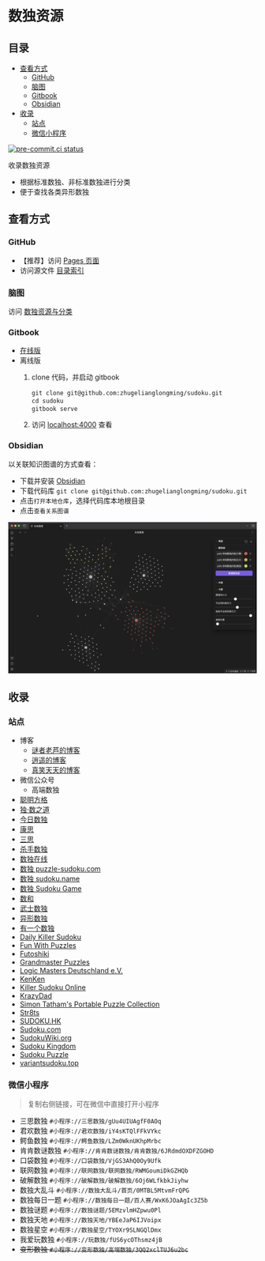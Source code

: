 # 数独资源
<!-- START doctoc generated TOC please keep comment here to allow auto update -->
<!-- DON'T EDIT THIS SECTION, INSTEAD RE-RUN doctoc TO UPDATE -->
## 目录

- [查看方式](#%E6%9F%A5%E7%9C%8B%E6%96%B9%E5%BC%8F)
  - [GitHub](#github)
  - [脑图](#%E8%84%91%E5%9B%BE)
  - [Gitbook](#gitbook)
  - [Obsidian](#obsidian)
- [收录](#%E6%94%B6%E5%BD%95)
  - [站点](#%E7%AB%99%E7%82%B9)
  - [微信小程序](#%E5%BE%AE%E4%BF%A1%E5%B0%8F%E7%A8%8B%E5%BA%8F)

<!-- END doctoc generated TOC please keep comment here to allow auto update -->

[![pre-commit.ci status](https://results.pre-commit.ci/badge/github/zhugelianglongming/sudoku/main.svg)](https://results.pre-commit.ci/latest/github/zhugelianglongming/sudoku/main)

收录数独资源

- 根据标准数独、非标准数独进行分类
- 便于查找各类异形数独

## 查看方式

### GitHub

- 【推荐】访问 [Pages 页面](https://zhugelianglongming.github.io/sudoku/)
- 访问源文件 [目录索引](SUMMARY.md)

### 脑图

访问 [数独资源与分类](http://naotu.baidu.com/file/825e8b6bb24556bf904887a36158afcd?token=2739364acfe6d714)

### Gitbook

- [在线版](https://zhugelianglongming.gitbook.io/shu-du/)
- 离线版
    1. clone 代码，并启动 gitbook

        ```shell
        git clone git@github.com:zhugelianglongming/sudoku.git
        cd sudoku
        gitbook serve
        ```

    2. 访问 [localhost:4000](http://localhost:4000) 查看

### Obsidian

以关联知识图谱的方式查看：

- 下载并安装 [Obsidian](https://obsidian.md/)
- 下载代码库 `git clone git@github.com:zhugelianglongming/sudoku.git`
- 点击`打开本地仓库`，选择代码库本地根目录
- 点击`查看关系图谱`

![数独题型关系图谱](images/obsidian.png)

## 收录

### 站点

- 博客
  - [谜者老芦的博客](http://blog.sina.com.cn/u/1752936301)
  - [逍遥的博客](http://blog.sina.com.cn/iae3ng)
  - [真笑天天的博客](http://blog.sina.com.cn/zhenxiaott)
- 微信公众号
  - 高端数独
- [聪明方格](https://cn.newdoku.com/)
- [独·数之道](http://www.sudokufans.org.cn/)
- [今日数独](https://cn.sudoku.today/)
- [康思](https://www.conceptispuzzles.com/zh/index.aspx)
- [三思](https://www.12634.com/)
- [杀手数独](https://cn.puzzle-killer-sudoku.com/)
- [数独在线](https://sudoku-cn.com/)
- [数独 puzzle-sudoku.com](https://cn.puzzle-sudoku.com/)
- [数独 sudoku.name](https://www.sudoku.name/index-cn.php)
- [数独 Sudoku Game](http://www.sudokugame.org/)
- [数和](https://cn.puzzle-kakuro.com/)
- [武士数独](https://cn.samuraisudoku.com/)
- [异形数独](https://cn.puzzle-jigsaw-sudoku.com/)
- [有一个数独](https://shudu.one/)
- [Daily Killer Sudoku](https://www.dailykillersudoku.com/)
- [Fun With Puzzles](https://www.funwithpuzzles.com/)
- [Futoshiki](https://cn.puzzle-futoshiki.com/)
- [Grandmaster Puzzles](https://www.gmpuzzles.com/)
- [Logic Masters Deutschland e.V.](https://logic-masters.de/)
- [KenKen](https://www.kenkenpuzzle.com/)
- [Killer Sudoku Online](https://www.killersudokuonline.com/)
- [KrazyDad](https://krazydad.com/)
- [Simon Tatham's Portable Puzzle Collection](https://www.chiark.greenend.org.uk/~sgtatham/puzzles/)
- [Str8ts](https://www.str8ts.com/Main_Page)
- [SUDOKU.HK](https://sudoku.hk/)
- [Sudoku.com](https://sudoku.com/zh)
- [SudokuWiki.org](https://www.sudokuwiki.org/Main_Page)
- [Sudoku Kingdom](https://sudokukingdom.com/)
- [Sudoku Puzzle](https://cn.sudokupuzzle.org/)
- [variantsudoku.top](http://variantsudoku.top/puzzles)

### 微信小程序

> 复制右侧链接，可在微信中直接打开小程序

- 三思数独 `#小程序://三思数独/gUu4UIUAgfF0AOq`
- 君欢数独 `#小程序://君欢数独/iY4sKTQlFFkVYkc`
- 鳄鱼数独 `#小程序://鳄鱼数独/LZm0WknUKhpMrbc`
- 肯肯数谜数独 `#小程序://肯肯数谜数独/肯肯数独/6JRdmdOXDFZGOHD`
- 口袋数独 `#小程序://口袋数独/VjGS3AhQ0Oy9Ufk`
- 联网数独 `#小程序://联网数独/联网数独/RWMGoumiDkGZHQb`
- 破解数独 `#小程序://破解数独/破解数独/6Oj6WLfkbkJiyhw`
- 数独大乱斗 `#小程序://数独大乱斗/首页/0MTBL5MtvmFrQPG`
- 数独每日一题 `#小程序://数独每日一题/百人赛/WxK6JOaAgIc3Z5b`
- 数独谜题 `#小程序://数独谜题/5EMzvlmHZpwu0Pl`
- 数独天地 `#小程序://数独天地/YBEeJaP6IJVoipx`
- 数独星空 `#小程序://数独星空/TYOXr9SLNGQlDmx`
- 我爱玩数独 `#小程序://玩数独/fUS6ycOThsmz4jB`
- ~~变形数独 `#小程序://变形数独/高端数独/3QQ2xclTUJ6u2bc`~~
